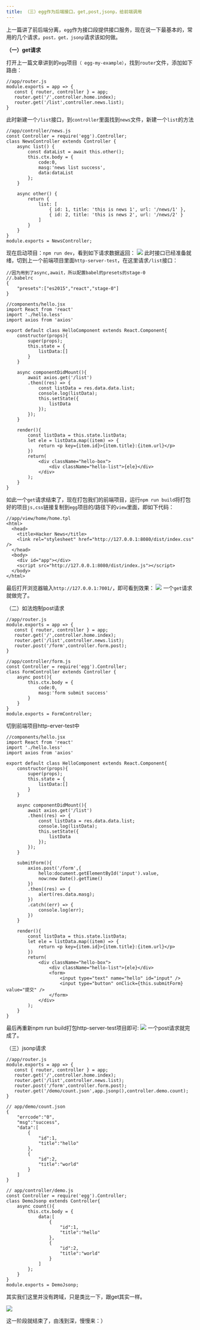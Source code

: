 ```yaml
---
title: （三）egg作为后端接口，get,post,jsonp，给前端调用
---
```

上一篇讲了前后端分离，`egg`作为接口段提供接口服务，现在说一下最基本的，常用的几个请求，`post，get，jsonp`请求该如何做。

**（一）get请求**

打开上一篇文章讲到的`egg`项目`（ egg-my-example）`，找到`router`文件，添加如下路由：

```
//app/router.js
module.exports = app => {
   const { router, controller } = app; 
   router.get('/',controller.home.index);
   router.get('/list',controller.news.list);
}
```
此时新建一个`/list`接口，到`controller`里面找到`news`文件，新建一个`list`的方法
```
//app/controller/news.js
const Controller = require('egg').Controller;
class NewsController extends Controller {
    async list() {
        const dataList = await this.other();
        this.ctx.body = {
            code:0,
            masg:'news list success',
            data:dataList
        };
    }

    async other() {
        return {
            list: [
                { id: 1, title: 'this is news 1', url: '/news/1' },
                { id: 2, title: 'this is news 2', url: '/news/2' }
            ]
        }
    }
}
module.exports = NewsController;
```
现在启动项目：`npm run dev`，看到如下请求数据返回：
![](https://upload-images.jianshu.io/upload_images/5541401-40352faa76134e6b.png?imageMogr2/auto-orient/strip%7CimageView2/2/w/1240)
此时接口已经准备就绪，切到上一个前端项目里面`http-server-test`，在这里请求`/list`接口：

```
//因为用到了async,await，所以配置babel的presets的stage-0
//.babelrc
{
    "presets":["es2015","react","stage-0"]
}
```
```
//components/hello.jsx
import React from 'react'
import './hello.less'
import axios from 'axios'

export default class HelloComponent extends React.Component{
	constructor(props){
		super(props);
		this.state = {
			listData:[]
		}
	}

	async componentDidMount(){
		await axios.get('/list')
		.then((res) => {
			const listData = res.data.data.list;
			console.log(listData);
			this.setState({
				listData
			});
		});
	}

    render(){
    	const listData = this.state.listData;
    	let ele = listData.map((item) => {
    		return <p key={item.id}>{item.title}:{item.url}</p>
    	})
        return(
            <div className="hello-box">
            	<div className="hello-list">{ele}</div>
            </div>
        );
    }
}
```
如此一个`get`请求结束了，现在打包我们的前端项目，运行`npm run build`将打包好的项目`js,css`链接复制到`egg`项目的/路径下的`view`里面，即如下代码：
```
//app/view/home/home.tpl
<html>
  <head>
    <title>Hacker News</title>
    <link rel="stylesheet" href="http://127.0.0.1:8080/dist/index.css" />
  </head>
  <body>
    <div id="app"></div>
    <script src="http://127.0.0.1:8080/dist/index.js"></script>
  </body>
</html>
```
最后打开浏览器输入`http://127.0.0.1:7001/`，即可看到效果：
![](https://upload-images.jianshu.io/upload_images/5541401-b7f91ca0d14b573d.png?imageMogr2/auto-orient/strip%7CimageView2/2/w/1240)
一个`get`请求就做完了。

（二）如法炮制post请求
```
//app/router.js
module.exports = app => {
   const { router, controller } = app; 
   router.get('/',controller.home.index);
   router.get('/list',controller.news.list);
   router.post('/form',controller.form.post);
}
```
```
//app/controller/form.js
const Controller = require('egg').Controller;
class FormController extends Controller {
    async post(){
        this.ctx.body = {
            code:0,
            masg:'form submit success'
        }
    }
}
module.exports = FormController;
```
切到前端项目http-erver-test中
```
//components/hello.jsx
import React from 'react'
import './hello.less'
import axios from 'axios'

export default class HelloComponent extends React.Component{
	constructor(props){
		super(props);
		this.state = {
			listData:[]
		}
	}

	async componentDidMount(){
		await axios.get('/list')
		.then((res) => {
			const listData = res.data.data.list;
			console.log(listData);
			this.setState({
				listData
			});
		});
	}

	submitForm(){
		axios.post('/form',{
			hello:document.getElementById('input').value,
			now:new Date().getTime()
		})
		.then((res) => {
			alert(res.data.masg);
		})
		.catch((err) => {
			console.log(err);
		})
	}

    render(){
    	const listData = this.state.listData;
    	let ele = listData.map((item) => {
    		return <p key={item.id}>{item.title}:{item.url}</p>
    	})
        return(
            <div className="hello-box">
            	<div className="hello-list">{ele}</div>
            	<form>
            		<input type="text" name="hello" id="input" />
            		<input type="button" onClick={this.submitForm} value="提交" />
            	</form>
            </div>
        );
    }
}
```
最后再重新npm run build打包http-server-test项目即可:
![](https://upload-images.jianshu.io/upload_images/5541401-0e70a6bf69394591.png?imageMogr2/auto-orient/strip%7CimageView2/2/w/1240)
一个post请求就完成了。

（三）jsonp请求
```
//app/router.js
module.exports = app => {
   const { router, controller } = app; 
   router.get('/',controller.home.index);
   router.get('/list',controller.news.list);
   router.post('/form',controller.form.post);
   router.get('/demo/count.json',app.jsonp(),controller.demo.count);
}
```
```
// app/demo/count.json
{
    "errcode":"0",
    "msg":"success",
    "data":[
        {
            "id":1,
            "title":"hello"
        },
        {
            "id":2,
            "title":"world"
        }
    ]
}
```
```
// app/controller/demo.js
const Controller = require('egg').Controller;
class DemoJsonp extends Controller{
    async count(){
        this.ctx.body = {
            data:[
                {
                    "id":1,
                    "title":"hello"
                },
                {
                    "id":2,
                    "title":"world"
                }
            ]
        };
    }
}
module.exports = DemoJsonp;
```
其实我们这里并没有跨域，只是类比一下，跟get其实一样。

![](https://upload-images.jianshu.io/upload_images/5541401-a39079ffe455ef4a.png?imageMogr2/auto-orient/strip%7CimageView2/2/w/1240)

这一阶段就结束了，由浅到深，慢慢来：）











